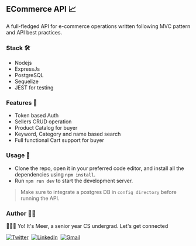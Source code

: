 ## ECommerce API 📈
A full-fledged API for e-commerce operations written following MVC pattern and API best practices.

### Stack 🛠
- Nodejs
- ExpressJs
- PostgreSQL
- Sequelize
- JEST for testing

### Features 🔰
- Token based Auth
- Sellers CRUD operation
- Product Catalog for buyer
- Keyword, Category and name based search
- Full functional Cart support for buyer 

### Usage 🚀
- Clone the repo, open it in your preferred code editor, and install all the dependencies using `npm install`.
- Run `npm run dev` to start the development server.

> Make sure to integrate a postgres DB in `config directory` before running the API.

### Author 👨‍💻

🙋🏻‍♂️ Yo! It's Meer, a senior year CS undergrad. Let's get connected

<a href="https://twitter.com/meerhamzadev"><img src="https://img.shields.io/badge/Twitter-1DA1F2?style=for-the-badge&logo=twitter&logoColor=white" alt="Twitter" /></a>&nbsp;
<a href="https://linkedin.com/in/meerhamzadev/"><img src="https://img.shields.io/badge/linkedin-%230077B5.svg?&style=for-the-badge&logo=linkedin&logoColor=white" alt="LinkedIn" /></a>&nbsp;
<a href="mailto:hamzababar37@gmail.com?subject=From%20GitHub&body=Hi,%20there.%20Found%20you%20from%20GitHub."><img src="https://img.shields.io/badge/gmail-%23D14836.svg?&style=for-the-badge&logo=gmail&logoColor=white" alt="Gmail"/></a>&nbsp;